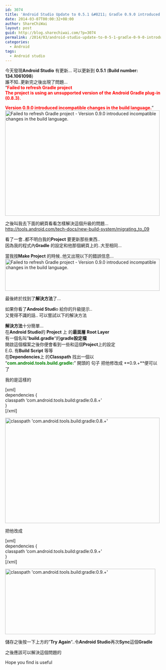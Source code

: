 ```yaml
---
id: 3074
title: 'Android Studio Update to 0.5.1 &#8211; Gradle 0.9.0 introduced incompatible changes in the build language issue'
date: 2014-03-07T00:00:32+08:00
author: ShareChiWai
layout: post
guid: http://blog.sharechiwai.com/?p=3074
permalink: /2014/03/android-studio-update-to-0-5-1-gradle-0-9-0-introduced-incompatible-changes-in-the-build-language-issue/
categories:
  - Android
tags:
  - Android studio
---
```

今天發現**Android Studio** 有更新&#8230; 可以更新到 **0.5.1** (**Build number: 134.1061098**)  
誰不知..更新完之後出現了問題&#8230;  
&#8220;<span style="color: #ff0000;"><strong>Failed to refresh Gradle project</strong></span>  
<span style="color: #ff0000;"><strong> The project is using an unsupported version of the Android Gradle plug-in (0.8.3).</strong></span>

<span style="color: #ff0000;"><strong>Version 0.9.0 introduced incompatible changes in the build language.</strong></span>&#8221;  
<img class="alignnone" alt="Failed to refresh Gradle project - Version 0.9.0 introduced incompatible changes in the build language." src="https://i0.wp.com/farm4.staticflickr.com/3376/13016981535_7fdb16f8d5_d.jpg?resize=500%2C340" width="500" height="340" data-recalc-dims="1" /> 

之後叫我去下面的網頁看看怎樣解決這個升級的問題&#8230;  
<a title="Android Studio Update paper" href="http://tools.android.com/tech-docs/new-build-system/migrating_to_09" target="_blank">http://tools.android.com/tech-docs/new-build-system/migrating_to_09</a>

看了一會..都不明白我的**Project** 要更新那些東西..  
因為我的程式內**Gradle** 的設定和他那個網頁上的..大至相同&#8230;

當我按**Make Project** 的時候..他又出現以下的錯誤信息&#8230;  
<img class="alignnone" alt="Failed to refresh Gradle project  - Version 0.9.0 introduced incompatible changes in the build language." src="https://i2.wp.com/farm3.staticflickr.com/2644/13017151393_01758f41a5_d.jpg?resize=500%2C103" width="500" height="103" data-recalc-dims="1" /> 

最後終於找到了**解決方法**了&#8230;

如果你看了**Android Studi**o 給你的升級提示..  
又覺得不識的話.. 可以嘗試以下的解決方法

**解決方法**十分簡單&#8230;  
在**Android Studio**的 **Project** 上 的**最面層** **Root Layer**  
有一個名叫&#8221;**build.gradle**&#8220;的**gradle設定檔**  
開啟這個檔案之後你便會看到一些和這個**Project**上的設定  
E.G. 有**Build Script** 等等  
在**Dependencies**上 的**Classpath** 找出一個以  
&#8220;<span style="color: #008000;"><strong>com.android.tools.build.gradle:</strong></span>&#8221; 開頭的 句子 把他修改成 **0.9.+**便可以了

我的是這樣的

[xml]  
dependencies {  
classpath &#8216;com.android.tools.build:gradle:0.8.+&#8217;  
}  
[/xml]

<img class="alignnone" alt=" classpath 'com.android.tools.build:gradle:0.8.+'" src="https://i0.wp.com/farm8.staticflickr.com/7407/13017377524_9186301d24_d.jpg?resize=500%2C340" width="500" height="340" data-recalc-dims="1" /> 

把他改成

[xml]  
dependencies {  
classpath &#8216;com.android.tools.build:gradle:0.9.+&#8217;  
}  
[/xml]

<img class="alignnone" alt="classpath 'com.android.tools.build:gradle:0.9.+'" src="https://i2.wp.com/farm8.staticflickr.com/7301/13017151143_50fba3ac8d_d.jpg?resize=486%2C211" width="486" height="211" data-recalc-dims="1" /> 

儲存之後按一下上方的&#8221;**Try Again**&#8220;..令**Android Studio**再次**Sync**這個**Gradle**

之後應該可以解決這個問題的

Hope you find is useful